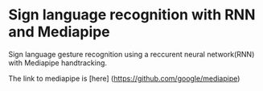 # Sign language recognition with RNN and Mediapipe
Sign language gesture recognition using a reccurent neural network(RNN) with Mediapipe handtracking.

The link to mediapipe is [here] (https://github.com/google/mediapipe)
